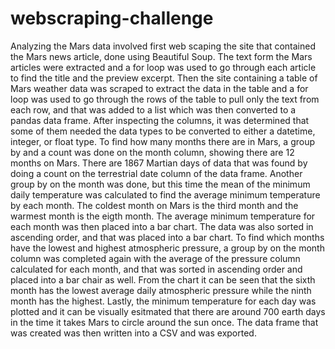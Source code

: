 # webscraping-challenge

Analyzing the Mars data involved first web scaping the site that contained the Mars news article, done using Beautiful Soup. The text form the Mars articles were extracted and a for loop was used to go through each article to find the title and the preview excerpt. Then the site containing a table of Mars weather data was scraped to extract the data in the table and a for loop was used to go through the rows of the table to pull only the text from each row, and that was added to a list which was then converted to a pandas data frame. After inspecting the columns, it was determined that some of them needed the data types to be converted to either a datetime, integer, or float type. To find how many months there are in Mars, a group by and a count was done on the month column, showing there are 12 months on Mars. There are 1867 Martian days of data that was found by doing a count on the terrestrial date column of the data frame. Another group by on the month was done, but this time the mean of the minimum daily temperature was calculated to find the average minimum temperature by each month. The coldest month on Mars is the third month and the warmest month is the eigth month. The average minimum temperature for each month was then placed into a bar chart. The data was also sorted in ascending order, and that was placed into a bar chart. To find which months have the lowest and highest atmospheric pressure, a group by on the month column was completed again with the average of the pressure column calculated for each month, and that was sorted in ascending order and placed into a bar chair as well. From the chart it can be seen that the sixth month has the lowest average daily atmospheric pressure while the ninth month has the highest. Lastly, the minimum temperature for each day was plotted and it can be visually esitmated that there are around 700 earth days in the time it takes Mars to circle around the sun once. The data frame that was created was then written into a CSV and was exported. 
